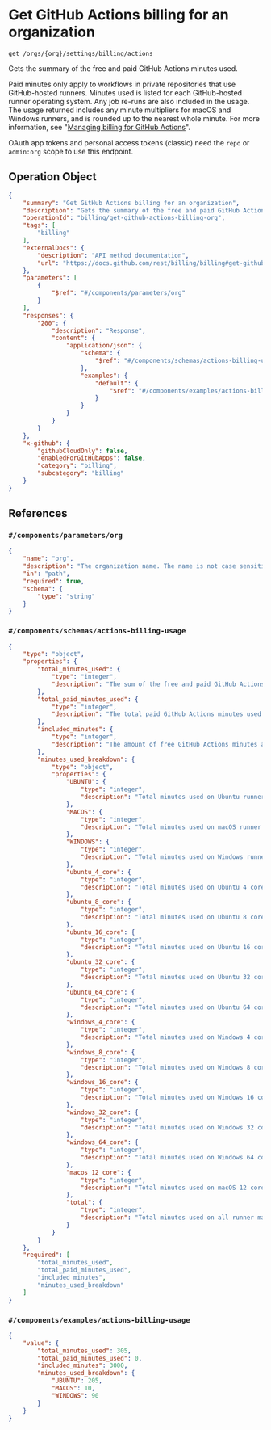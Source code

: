 # Get GitHub Actions billing for an organization

`get /orgs/{org}/settings/billing/actions`

Gets the summary of the free and paid GitHub Actions minutes used.

Paid minutes only apply to workflows in private repositories that use GitHub-hosted runners. Minutes used is listed for each GitHub-hosted runner operating system. Any job re-runs are also included in the usage. The usage returned includes any minute multipliers for macOS and Windows runners, and is rounded up to the nearest whole minute. For more information, see "[Managing billing for GitHub Actions](https://docs.github.com/github/setting-up-and-managing-billing-and-payments-on-github/managing-billing-for-github-actions)".

OAuth app tokens and personal access tokens (classic) need the `repo` or `admin:org` scope to use this endpoint.

## Operation Object

```json
{
    "summary": "Get GitHub Actions billing for an organization",
    "description": "Gets the summary of the free and paid GitHub Actions minutes used.\n\nPaid minutes only apply to workflows in private repositories that use GitHub-hosted runners. Minutes used is listed for each GitHub-hosted runner operating system. Any job re-runs are also included in the usage. The usage returned includes any minute multipliers for macOS and Windows runners, and is rounded up to the nearest whole minute. For more information, see \"[Managing billing for GitHub Actions](https://docs.github.com/github/setting-up-and-managing-billing-and-payments-on-github/managing-billing-for-github-actions)\".\n\nOAuth app tokens and personal access tokens (classic) need the `repo` or `admin:org` scope to use this endpoint.",
    "operationId": "billing/get-github-actions-billing-org",
    "tags": [
        "billing"
    ],
    "externalDocs": {
        "description": "API method documentation",
        "url": "https://docs.github.com/rest/billing/billing#get-github-actions-billing-for-an-organization"
    },
    "parameters": [
        {
            "$ref": "#/components/parameters/org"
        }
    ],
    "responses": {
        "200": {
            "description": "Response",
            "content": {
                "application/json": {
                    "schema": {
                        "$ref": "#/components/schemas/actions-billing-usage"
                    },
                    "examples": {
                        "default": {
                            "$ref": "#/components/examples/actions-billing-usage"
                        }
                    }
                }
            }
        }
    },
    "x-github": {
        "githubCloudOnly": false,
        "enabledForGitHubApps": false,
        "category": "billing",
        "subcategory": "billing"
    }
}
```

## References

### `#/components/parameters/org`

```json
{
    "name": "org",
    "description": "The organization name. The name is not case sensitive.",
    "in": "path",
    "required": true,
    "schema": {
        "type": "string"
    }
}
```

### `#/components/schemas/actions-billing-usage`

```json
{
    "type": "object",
    "properties": {
        "total_minutes_used": {
            "type": "integer",
            "description": "The sum of the free and paid GitHub Actions minutes used."
        },
        "total_paid_minutes_used": {
            "type": "integer",
            "description": "The total paid GitHub Actions minutes used."
        },
        "included_minutes": {
            "type": "integer",
            "description": "The amount of free GitHub Actions minutes available."
        },
        "minutes_used_breakdown": {
            "type": "object",
            "properties": {
                "UBUNTU": {
                    "type": "integer",
                    "description": "Total minutes used on Ubuntu runner machines."
                },
                "MACOS": {
                    "type": "integer",
                    "description": "Total minutes used on macOS runner machines."
                },
                "WINDOWS": {
                    "type": "integer",
                    "description": "Total minutes used on Windows runner machines."
                },
                "ubuntu_4_core": {
                    "type": "integer",
                    "description": "Total minutes used on Ubuntu 4 core runner machines."
                },
                "ubuntu_8_core": {
                    "type": "integer",
                    "description": "Total minutes used on Ubuntu 8 core runner machines."
                },
                "ubuntu_16_core": {
                    "type": "integer",
                    "description": "Total minutes used on Ubuntu 16 core runner machines."
                },
                "ubuntu_32_core": {
                    "type": "integer",
                    "description": "Total minutes used on Ubuntu 32 core runner machines."
                },
                "ubuntu_64_core": {
                    "type": "integer",
                    "description": "Total minutes used on Ubuntu 64 core runner machines."
                },
                "windows_4_core": {
                    "type": "integer",
                    "description": "Total minutes used on Windows 4 core runner machines."
                },
                "windows_8_core": {
                    "type": "integer",
                    "description": "Total minutes used on Windows 8 core runner machines."
                },
                "windows_16_core": {
                    "type": "integer",
                    "description": "Total minutes used on Windows 16 core runner machines."
                },
                "windows_32_core": {
                    "type": "integer",
                    "description": "Total minutes used on Windows 32 core runner machines."
                },
                "windows_64_core": {
                    "type": "integer",
                    "description": "Total minutes used on Windows 64 core runner machines."
                },
                "macos_12_core": {
                    "type": "integer",
                    "description": "Total minutes used on macOS 12 core runner machines."
                },
                "total": {
                    "type": "integer",
                    "description": "Total minutes used on all runner machines."
                }
            }
        }
    },
    "required": [
        "total_minutes_used",
        "total_paid_minutes_used",
        "included_minutes",
        "minutes_used_breakdown"
    ]
}
```

### `#/components/examples/actions-billing-usage`

```json
{
    "value": {
        "total_minutes_used": 305,
        "total_paid_minutes_used": 0,
        "included_minutes": 3000,
        "minutes_used_breakdown": {
            "UBUNTU": 205,
            "MACOS": 10,
            "WINDOWS": 90
        }
    }
}
```
